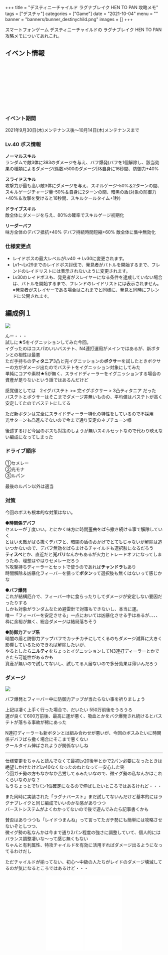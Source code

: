 +++
title = "デスティニーチャイルド ラグナブレイク HEN TO PAN 攻略メモ"
tags = ["デスチャ"]
categories = ["Game"]
date = "2021-10-04"
menu = ""
banner = "banners/bunner_destinychild.png"
images = []
+++

スマートフォンゲーム デスティニーチャイルドの ラグナブレイク HEN TO PAN 攻略メモについてあれこれ。  

<!--more-->

## イベント情報
<div class="iframely-embed"><div class="iframely-responsive" style="height: 140px; padding-bottom: 0;"><a href="https://news.destiny-child.jp/?p=3727" data-iframely-url="//cdn.iframe.ly/8SvPciM?card=small"></a></div></div><script async src="//cdn.iframe.ly/embed.js" charset="utf-8"></script>

### イベント期間  
2021年9月30日(木)メンテナンス後～10月14日(木)メンテナンスまで  

### Lv.40 ボス情報
**ノーマルスキル**  
ランダムで敵3体に383のダメージを与え、バフ爆発(バフを1個解除し、該当効果の種類によるダメージ(係数×500のダメージ))&自身に16秒間、防御力+40%  

**スライドスキル**  
攻撃力が最も高い敵3体にダメージを与え、スキルゲージ-50%＆2ターンの間、スキルゲージチャージ量-50%＆自身に2ターンの間、暗黒の盾(対象の防御力+40%＆攻撃を受けると16秒間、スキルクールタイム+1秒)  

**ドライブスキル**  
敵全体にダメージを与え、80%の確率でスキルゲージ初期化  

**リーダーバフ**  
味方全体のデバフ抵抗+40%
デバフ持続時間短縮+60%
敵全体に集中無効化  

### 仕様変更点

* レイドボスの最大レベルがLv40 -> Lv30に変更されます。  
* Lv1～Lv29までのレイドボス討伐で、発見者がバトルを開始するまで、フレンドのレイドリストには表示されないように変更されます。  
* Lv30のレイドボスも、発見者がスレイヤーになる条件を達成していない場合は、バトルを開始するまで、フレンドのレイドリストには表示されません。  
  ※発見者がスレイヤーである場合はこれまでと同様に、発見と同時にフレンドに公開されます。  

## 編成例１

<img src="/images/2021/destiny-child-lb/lb26-1.png" />  

んー・・・  
試しに★5をイグニッションしてみた今回。  
イグったのはコスパのいいバステト、N4連打運用がメインではあるが、新ボタンとの相性は最悪  
ただ手持ちの**ティタニア**3凸と完イグニッションの**ボクサー**を試したときボクサーの方がダメージ出たのでバステトをイグニッション対象にしてみた  
単純にコアや素材★5が無く、スライドディーラーをイグニッションする場合の資産が足りないという話ではあるんだけど  

感覚値としては　2イグバステト >= 完イグボクサー > 3凸ティタニア  だった  
バステトとボクサーはそこまでダメージ差無いものの、平均値はバステトが高く安定してたのでバステトにしてる  

ただ新ボタンは完全にスライドディーラー特化の特性をしているので不採用  
光サターンも凸進んでないので今まで通り安定のネプチューン様  

後述するけど今回のボスも対策のしようが無いスキルセットなので代わり映えない編成になってしまった  

### ドライブ順序  
①セメレー  
②光モナ  
③ルパン  

最後のルパン以外は適当  

### 対策  
今回のボスも根本的な対策はない。  

**●時関係デバフ**  
セメレーが丁度いい。とにかく味方に時間歪曲をばら撒き続ける事で解除していく  
とはいえ敵がばら撒くデバフと、暗闇の盾のおかげでとてもじゃないが解除は追いつかないので、デバフ無効をばらまけるチャイルドも選択肢になるだろう  
**ティスベ**とか、直近だと**光バリ**なんかもあるが火力とトレードオフになってしまうため、理想はやはりセメレーだろう  
%攻撃持ちディーラーとセットで使うのであれば**チャンドラ**もあり  
時間解除＆凶暴化フィーバーを狙って**ボタン**って選択肢も無くはないって感じかな  

**●バフ爆発**  
これが結構厄介で、フィーバー中に食らったりしてダメージが安定しない要因だったりする  
しかも対象がランダムなため避雷針で対策もできないし、本当に運。  
唯一「フィーバーを安定させる」一点においては凶暴化させる手はあるが、、、、枠に余裕が無く、総合ダメージは結局落ちそう  

**●防御力アップ系**  
暗闇の盾と防御力アップバフでカッチカチにしてくるのもダメージ減算に大きく影響しているためできれば解除したいが、  
やるとしたら**ニルティ**をちょっとイグニッションしてN3連打ディーラーとかできたら可能性があるかも  
資産が無いので試してないし、試してる人居ないので多分効果は薄いんだろう  

### ダメージ
<img src="/images/2021/destiny-child-lb/lb26-2.png" />  

バフ爆発とフィーバー中に防御力アップが当たらない事を祈りましょう  

上記は凄く上手く行った場合で、だいたい 550万前後をうろうろ  
運が良くて600万前後、最高に運が悪く、吸血とかをバク爆発され続けるとバステトが落ちる事故が稀にあった  

N連打ディーラーも新ボタンとは組み合わせが悪いが、今回のボスみたいに時関係デバフばら撒く場合にそこまで悪くない  
クールタイム伸ばされようが関係ないしね  

---

仕様変更をちゃんと読んでなくて最初Lv20後半とかで2パン必要になったときは絶望しかけたけどLv40なくなったのねとなって一安心した笑  
今回ガチ勢の方もなかなか苦労してるみたいなので、微イグ勢の私なんかはこれくらいなのかな？  
もうちょっとで1パン1位確定になるので伸ばしたいところではあるけれど・・・  

また同時に実装された「ラグナバースト」まだ試してないんだけど基本的にはラグナブレイクと同じ編成でいいのかな感がありつつ  
バーストシステムがよくわかってないので後で遊んでみたら記事書くかも  

賛否はありつつも「レイドつまんね」って言ってたガチ勢にも簡単には攻略させないぞとしつつ、  
微イグ勢の私なんかは今まで通り2パン程度の強さに調整していて、個人的にはバランス調整凄いな～って感じ無くもない  
ちゃんと有利属性、特攻チャイルドを有効に活用すればダメージ出るようになってるわけだし  

ただチャイルドが揃ってない、初心～中級の人たちがレイドのダメージ壊滅してるのが気になるところではあるけど・・・  

<div style="text-align: center;;">
<iframe style="width:120px;height:240px;" marginwidth="0" marginheight="0" scrolling="no" frameborder="0" src="//rcm-fe.amazon-adsystem.com/e/cm?lt1=_blank&bc1=FFFFFF&IS2=1&bg1=FFFFFF&fc1=000000&lc1=0000FF&t=sinokyoufu-22&language=ja_JP&o=9&p=8&l=as4&m=amazon&f=ifr&ref=as_ss_li_til&asins=4047353116&linkId=e8edd32f2a7e786d468bcce4a0dcd150"></iframe>
<iframe style="width:120px;height:240px;" marginwidth="0" marginheight="0" scrolling="no" frameborder="0" src="//rcm-fe.amazon-adsystem.com/e/cm?lt1=_blank&bc1=FFFFFF&IS2=1&bg1=FFFFFF&fc1=000000&lc1=0000FF&t=sinokyoufu-22&language=ja_JP&o=9&p=8&l=as4&m=amazon&f=ifr&ref=as_ss_li_til&asins=4040650107&linkId=4652206e494b4ccfe74d137f5db13ff8"></iframe>
</div>
